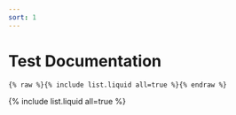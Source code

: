 ```yaml
---
sort: 1
---
```


# Test Documentation

```
{% raw %}{% include list.liquid all=true %}{% endraw %}
```

{% include list.liquid all=true %}


